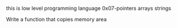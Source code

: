 this is low level programming  language 0x07-pointers arrays strings

Write a function that copies memory area
